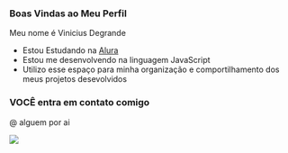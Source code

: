 ### Boas Vindas ao Meu Perfil

Meu nome é Vinicius Degrande 

- Estou Estudando na [Alura](https://www.alura.com.br)
- Estou me desenvolvendo na linguagem JavaScript
- Utilizo esse espaço para minha organização e comportilhamento dos meus projetos desevolvidos

 ### VOCÊ entra em contato comigo

 @ alguem por ai 


 ![](https://media1.tenor.com/m/JoIhjIF9TMYAAAAC/goku-ultra-instinct-flowing-hair.gif)

